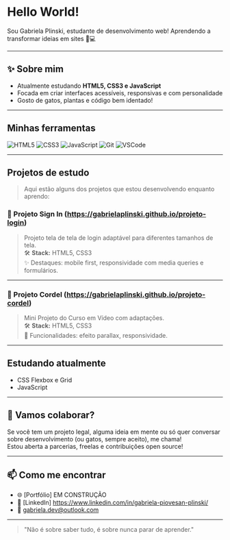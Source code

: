 # Hello World!  
Sou Gabriela Plinski, estudante de desenvolvimento web! Aprendendo a transformar ideias em sites 🌱💻

---

## ✨ Sobre mim

- Atualmente estudando **HTML5, CSS3 e JavaScript**
- Focada em criar interfaces acessíveis, responsivas e com personalidade
- Gosto de gatos, plantas e código bem identado!

---

## Minhas ferramentas

![HTML5](https://img.shields.io/badge/-HTML5-E34F26?style=flat&logo=html5&logoColor=white)
![CSS3](https://img.shields.io/badge/-CSS3-1572B6?style=flat&logo=css3&logoColor=white)
![JavaScript](https://img.shields.io/badge/-JavaScript-F7DF1E?style=flat&logo=javascript&logoColor=black)
![Git](https://img.shields.io/badge/-Git-F05032?style=flat&logo=git&logoColor=white)
![VSCode](https://img.shields.io/badge/-VSCode-007ACC?style=flat&logo=visual-studio-code&logoColor=white)

---

## Projetos de estudo

> Aqui estão alguns dos projetos que estou desenvolvendo enquanto aprendo:

### 🔗 Projeto Sign In (https://gabrielaplinski.github.io/projeto-login)
> Projeto tela de tela de login adaptável para diferentes tamanhos de tela.  
> 🛠️ **Stack:** HTML5, CSS3  
> ✨ Destaques: mobile first, responsividade com media queries e formulários.  

---

### 🔗 Projeto Cordel (https://gabrielaplinski.github.io/projeto-cordel)
> Mini Projeto do Curso em Vídeo com adaptações.  
> 🛠️ **Stack:** HTML5, CSS3   
> 🧩 Funcionalidades: efeito parallax, responsividade.

---

## Estudando atualmente

- CSS Flexbox e Grid
- JavaScript

---


## 🤝 Vamos colaborar?

Se você tem um projeto legal, alguma ideia em mente ou só quer conversar sobre desenvolvimento (ou gatos, sempre aceito), me chama!  
Estou aberta a parcerias, freelas e contribuições open source!

---

## 📫 Como me encontrar

- 🌐 [Portfólio] EM CONSTRUÇÃO
- 💼 [LinkedIn] https://www.linkedin.com/in/gabriela-piovesan-plinski/
- 📧 gabriela.dev@outlook.com

---

> "Não é sobre saber tudo, é sobre nunca parar de aprender."  
